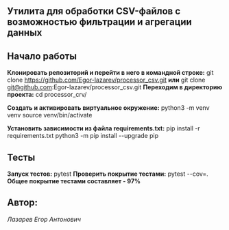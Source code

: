 ## Утилита для обработки CSV-файлов с возможностью фильтрации и агрегации данных ##

## Начало работы ##

**Клонировать репозиторий и перейти в него в командной строке:**
git clone https://github.com/Egor-lazarev/processor_csv.git
**или**
git clone git@github.com:Egor-lazarev/processor_csv.git
**Переходим в директорию проекта:**
cd processor_crv/

**Cоздать и активировать виртуальное окружение:**
python3 -m venv venv
source venv/bin/activate

**Установить зависимости из файла requirements.txt:**
pip install -r requirements.txt
python3 -m pip install --upgrade pip

## Тесты ##

**Запуск тестов:**
pytest
**Проверить покрытие тестами:**
pytest --cov=.
**Общее покрытие тестами составляет - 97%**

## Автор: ##
_Лазарев Егор Антонович_

